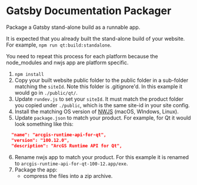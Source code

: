 # Gatsby Documentation Packager

Package a Gatsby stand-alone build as a runnable app.

It is expected that you already built the stand-alone build of your website. For example, `npm run qt:build:standalone`.

You need to repeat this process for each platform because the node_modules and nwjs app are platform specific.

1. `npm install`
2. Copy your built website public folder to the public folder in a sub-folder matching the `siteId`. Note this folder is .gitignore'd. In this example it would go in `./public/qt/`.
3. Update `rundev.js` to set your `siteId`. It must match the product folder you copied under `./public`, which is the same site-id in your site config.
4. Install the matching OS version of [NWJS](https://nwjs.io/) (macOS, WIndows, Linux).
5. Update `package.json` to match your product. For example, for Qt it would look something like this:

```json
  "name": "arcgis-runtime-api-for-qt",
  "version": "100.12.0",
  "description": "ArcGS Runtime API for Qt",
```

6. Rename nwjs app to match your product. For this example it is renamed to `arcgis-runtime-api-for-qt-100-12.app/exe`.
7. Package the app:
    - compress the files into a zip archive.
